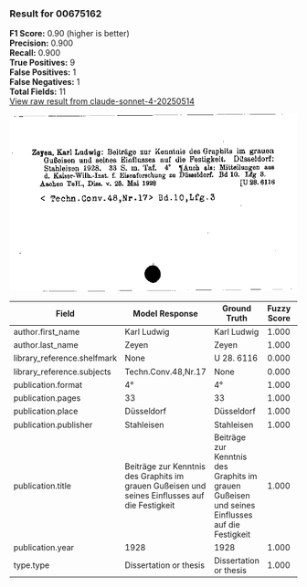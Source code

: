 ### Result for 00675162
**F1 Score:** 0.90 (higher is better)<br>**Precision:** 0.900<br>**Recall:** 0.900<br>**True Positives:** 9<br>**False Positives:** 1<br>**False Negatives:** 1<br>**Total Fields:** 11<br>[View raw result from claude-sonnet-4-20250514](https://github.com/RISE-UNIBAS/humanities_data_benchmark/blob/main/results/2025-09-02/T0148/request_T0148_00675162.json)

<img src="https://github.com/RISE-UNIBAS/humanities_data_benchmark/blob/main/benchmarks/zettelkatalog/images/00675162.jpg?raw=true" alt="00675162" width="600px">

| Field | Model Response | Ground Truth | Fuzzy Score | Match |
|-------|----------------|--------------|-------------|-------|
| author.first_name | Karl Ludwig | Karl Ludwig | 1.000 | ✅ |
| author.last_name | Zeyen | Zeyen | 1.000 | ✅ |
| library_reference.shelfmark | None | U 28. 6116 | 0.000 | ❌ |
| library_reference.subjects | Techn.Conv.48,Nr.17 | None | 0.000 | ❌ |
| publication.format | 4° | 4° | 1.000 | ✅ |
| publication.pages | 33 | 33 | 1.000 | ✅ |
| publication.place | Düsseldorf | Düsseldorf | 1.000 | ✅ |
| publication.publisher | Stahleisen | Stahleisen | 1.000 | ✅ |
| publication.title | Beiträge zur Kenntnis des Graphits im grauen Gußeisen und seines Einflusses auf die Festigkeit | Beiträge zur Kenntnis des Graphits im grauen Gußeisen und seines Einflusses auf die Festigkeit | 1.000 | ✅ |
| publication.year | 1928 | 1928 | 1.000 | ✅ |
| type.type | Dissertation or thesis | Dissertation or thesis | 1.000 | ✅ |
